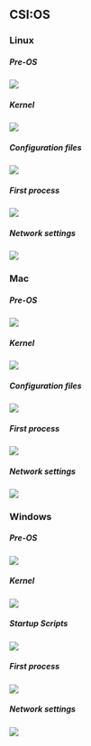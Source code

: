 ## CSI:OS

### Linux

##### Pre-OS
<img src="linux-preos.jpg"></img>

##### Kernel
<img src="linuxkernel.png"></img>

##### Configuration files
<img src="linuxConfig.png"></img>

##### First process
<img src="linuxFirstProcess.png"></img>

##### Network settings
<img src="linuxNetwork.png"></img>

### Mac

##### Pre-OS
<img src="mac-preos.jpg"></img>

##### Kernel
<img src="macKernel.png"></img>

##### Configuration files
<img src="macConfigFiles.png"></img>

##### First process
<img src="macFirstProcess.png"></img>

##### Network settings
<img src="macNetwork.png"></img>

### Windows

##### Pre-OS
<img src="Windows-preos.jpg"></img>

##### Kernel
<img src="windows-kernel.jpg"></img>

##### Startup Scripts
<img src="window-startup.jpg"></img>

##### First process
<img src="window-firstprocess.jpg"></img>

##### Network settings
<img src="windowsNetwork.jpg"></img>
